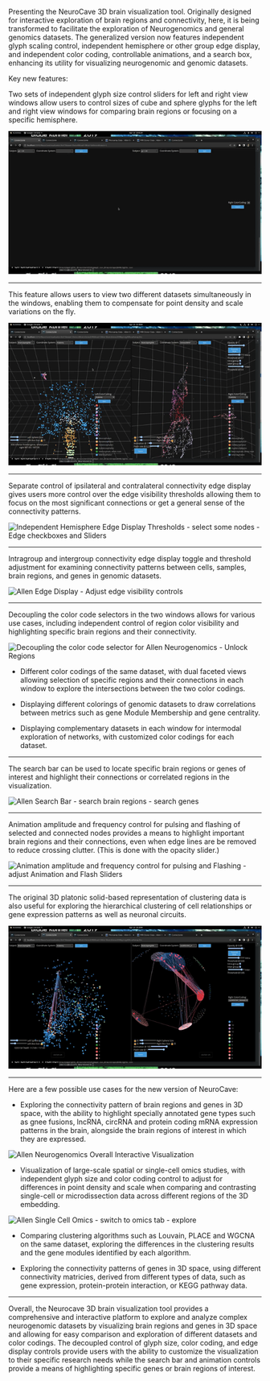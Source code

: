 Presenting the NeuroCave 3D brain visualization tool. Originally designed for interactive exploration 
of brain regions and connectivity, here, it is being transformed  to facilitate the exploration of 
Neurogenomics and general genomics datasets. The generalized version now features 
independent glyph scaling control, independent hemisphere or other group edge display, and independent 
color coding, controllable animations, and a search box, enhancing its utility for visualizing 
neurogenomic and genomic datasets.


Key new features:

Two sets of independent glyph size control sliders for left and right view windows allow users to 
control sizes of cube and sphere glyphs for the left and right view windows for comparing brain 
regions or focusing on a specific hemisphere.

![Independent Glyph Slider Control - zoom in - Sync - demo sliders](./BrainGlyphs.gif)

---

This feature allows users to view two different datasets simultaneously in the windows, enabling them to compensate
for point density and scale variations on the fly.

![Allen Neurogenomics Glyph Scaling - unlock sliders - demo adjustment](./AllenGlyphs.gif)

---

Separate control of ipsilateral and contralateral connectivity edge display gives users more 
control over the edge visibility thresholds allowing them to focus on the most significant connections
or get a general sense of the connectivity patterns.

![Independent Hemisphere Edge Display Thresholds - select some nodes - Edge checkboxes and Sliders](./BrainEdges.gif)

---
Intragroup and intergroup connectivity edge display toggle and threshold adjustment for examining 
connectivity patterns between cells, samples, brain regions, and genes in genomic datasets.

![Allen Edge Display - Adjust edge visibility controls](./AllenEdges.gif)

---
Decoupling the color code selectors in the two windows allows for various use cases, including independent control 
of region color visibility and highlighting specific brain regions and their connectivity.

![Decoupling the color code selector for Allen Neurogenomics - Unlock Regions](./AllenDegree.gif)

- Different color codings of the same dataset, with dual faceted views allowing selection of specific 
regions and their connections in each window to explore the intersections between the two color codings.

- Displaying different colorings of genomic datasets to draw correlations between metrics such as gene 
Module Membership and gene centrality.

- Displaying complementary datasets in each window for intermodal exploration of networks, with customized 
color codings for each dataset.

---

The search bar can be used to locate specific brain regions or genes of interest and highlight their 
connections or correlated regions in the visualization.

![Allen Search Bar - search brain regions - search genes](./AllenSearch.gif)

---

Animation amplitude and frequency control for pulsing and flashing of selected and connected nodes 
provides a means to highlight important brain regions and their connections, even when edge lines 
are be removed to reduce crossing clutter. (This is done with the opacity slider.)

![Animation amplitude and frequency control for pulsing and Flashing - adjust Animation and Flash Sliders](AllenAnimations.gif)

---

The original 3D platonic solid-based representation of clustering data is also useful for exploring 
the hierarchical clustering of cell relationships or gene expression patterns as well as neuronal circuits.

![Allen Neurogenomics Heirachical Clustering Display with 3D Platonic Solid](AllenClustering.gif)

---

Here are a few possible use cases for the new version of NeuroCave:

- Exploring the connectivity pattern of brain regions and genes in 3D space, with the ability to highlight
  specially annotated gene types such as gnee fusions, lncRNA, circRNA and protein coding mRNA expression patterns 
  in the brain, alongside the brain regions of interest in which they are expressed.

![Allen Neurogenomics Overall Interactive Visualization](./AllenNeuroGenomics.gif)

- Visualization of large-scale spatial or single-cell omics studies, with independent glyph size 
and color coding control to adjust for differences in point density and scale when comparing and 
contrasting single-cell or microdissection data across different regions of the 3D embedding.

![Allen Single Cell Omics - switch to omics tab - explore](AllenOmics.gif)

- Comparing clustering algorithms such as Louvain, PLACE and WGCNA on the same dataset, exploring the
  differences in the clustering results and the gene modules identified by each algorithm.

- Exploring the connectivity patterns of genes in 3D space, using different connectivity
  matricies, derived from different types of data, such as gene expression, protein-protein interaction,
  or KEGG pathway data.


---
Overall, the Neurocave 3D brain visualization tool provides a comprehensive and
interactive platform to explore and analyze complex
neurogenomic datasets by visualizing brain regions and genes in 3D space and allowing for easy comparison and
exploration of different datasets and color codings. The decoupled control of glyph size, color coding, and
edge display controls provide users with the ability to customize the visualization to their specific
research needs while the search bar and animation controls provide a means of highlighting specific genes or
brain regions of interest.